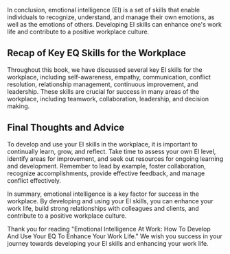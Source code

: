 

In conclusion, emotional intelligence (EI) is a set of skills that enable individuals to recognize, understand, and manage their own emotions, as well as the emotions of others. Developing EI skills can enhance one's work life and contribute to a positive workplace culture.

## Recap of Key EQ Skills for the Workplace

Throughout this book, we have discussed several key EI skills for the workplace, including self-awareness, empathy, communication, conflict resolution, relationship management, continuous improvement, and leadership. These skills are crucial for success in many areas of the workplace, including teamwork, collaboration, leadership, and decision making.

## Final Thoughts and Advice

To develop and use your EI skills in the workplace, it is important to continually learn, grow, and reflect. Take time to assess your own EI level, identify areas for improvement, and seek out resources for ongoing learning and development. Remember to lead by example, foster collaboration, recognize accomplishments, provide effective feedback, and manage conflict effectively.

In summary, emotional intelligence is a key factor for success in the workplace. By developing and using your EI skills, you can enhance your work life, build strong relationships with colleagues and clients, and contribute to a positive workplace culture.

Thank you for reading "Emotional Intelligence At Work: How To Develop And Use Your EQ To Enhance Your Work Life." We wish you success in your journey towards developing your EI skills and enhancing your work life.
